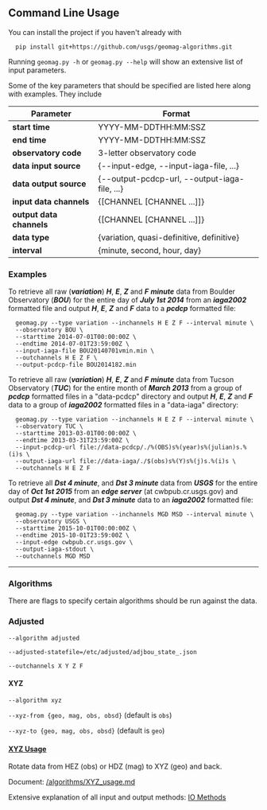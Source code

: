 ## Command Line Usage

You can install the project if you haven't already with

      pip install git+https://github.com/usgs/geomag-algorithms.git

Running `geomag.py -h` or `geomag.py --help` will show an extensive list of
input parameters.

Some of the key parameters that should be specified are listed here along with
examples. They include

| Parameter                  | Format                                       |
| -------------------------- | -------------------------------------------- |
| __start time__             | YYYY-MM-DDTHH:MM:SSZ                         |
| __end time__               | YYYY-MM-DDTHH:MM:SSZ                         |
| __observatory code__       | 3-letter observatory code                    |
| __data input source__      | {--input-edge, --input-iaga-file, ...}       |
| __data output source__     | {--output-pcdcp-url, --output-iaga-file, ...}|
| __input data channels__    | {[CHANNEL [CHANNEL ...]]}                    |
| __output data channels__   | {[CHANNEL [CHANNEL ...]]}                    |
| __data type__              | {variation, quasi-definitive, definitive}    |
| __interval__               | {minute, second, hour, day}                  |


### Examples ###

To retrieve all raw (**_variation_**) **_H_**, **_E_**, **_Z_** and **_F_**
**_minute_** data from Boulder Observatory (**_BOU_**) for the entire day of
**_July 1st 2014_** from an **_iaga2002_** formatted file and output
**_H_**, **_E_**, **_Z_** and **_F_** data to a **_pcdcp_** formatted file:

      geomag.py --type variation --inchannels H E Z F --interval minute \
      --observatory BOU \
      --starttime 2014-07-01T00:00:00Z \
      --endtime 2014-07-01T23:59:00Z \
      --input-iaga-file BOU20140701vmin.min \
      --outchannels H E Z F \
      --output-pcdcp-file BOU2014182.min

To retrieve all raw (**_variation_**) **_H_**, **_E_**, **_Z_** and **_F_**
**_minute_** data from Tucson Observatory (**_TUC_**) for the entire month of
**_March 2013_** from a group of **_pcdcp_** formatted files in a "data-pcdcp"
directory and output **_H_**, **_E_**, **_Z_** and **_F_** data to a group of
**_iaga2002_** formatted files in a "data-iaga" directory:

      geomag.py --type variation --inchannels H E Z F --interval minute \
      --observatory TUC \
      --starttime 2013-03-01T00:00:00Z \
      --endtime 2013-03-31T23:59:00Z \
      --input-pcdcp-url file://data-pcdcp/./%(OBS)s%(year)s%(julian)s.%(i)s \
      --output-iaga-url file://data-iaga/./$(obs)s%(Y)s%(j)s.%(i)s \
      --outchannels H E Z F

To retrieve all **_Dst 4 minute_**, and **_Dst 3 minute_** data from **_USGS_**
for the entire day of **_Oct 1st 2015_** from an **_edge server_** (at
cwbpub.cr.usgs.gov) and output **_Dst 4 minute_**, and **_Dst 3 minute_**
data to an **_iaga2002_** formatted file:

      geomag.py --type variation --inchannels MGD MSD --interval minute \
      --observatory USGS \
      --starttime 2015-10-01T00:00:00Z \
      --endtime 2015-10-01T23:59:00Z \
      --input-edge cwbpub.cr.usgs.gov \
      --output-iaga-stdout \
      --outchannels MGD MSD


---
### Algorithms ###

There are flags to specify certain algorithms should be run against the data.

### Adjusted ###

`--algorithm adjusted`

`--adjusted-statefile=/etc/adjusted/adjbou_state_.json`

`--outchannels X Y Z F `

#### XYZ ####

`--algorithm xyz`

`--xyz-from {geo, mag, obs, obsd}` (default is `obs`)

`--xyz-to {geo, mag, obs, obsd}` (default is `geo`)

#### [XYZ Usage](./algorithms/XYZ_usage.md) ####

Rotate data from HEZ (obs) or HDZ (mag) to XYZ (geo) and back.

Document: [/algorithms/XYZ_usage.md](./algorithms/XYZ_usage.md)





Extensive explanation of all input and output methods:
[IO Methods](./io.md)
